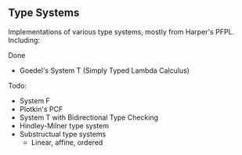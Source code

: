## Type Systems

Implementations of various type systems, mostly from Harper's PFPL. Including:

Done

* Goedel's System T (Simply Typed Lambda Calculus)

Todo:

* System F
* Plotkin's PCF
* System T with Bidirectional Type Checking
* Hindley-Milner type system
* Substructual type systems
  * Linear, affine, ordered
